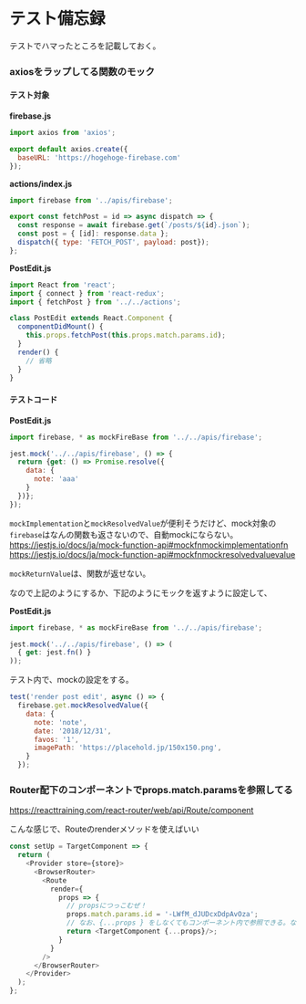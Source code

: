 # テスト備忘録
テストでハマったところを記載しておく。


### axiosをラップしてる関数のモック

#### テスト対象
<b>firebase.js</b>
```javascript
import axios from 'axios';

export default axios.create({
  baseURL: 'https://hogehoge-firebase.com'
});
```

<b>actions/index.js</b>
```javascript
import firebase from '../apis/firebase';

export const fetchPost = id => async dispatch => {
  const response = await firebase.get(`/posts/${id}.json`);
  const post = { [id]: response.data };
  dispatch({ type: 'FETCH_POST', payload: post});
};
```

<b>PostEdit.js</b>
```javascript
import React from 'react';
import { connect } from 'react-redux';
import { fetchPost } from '../../actions';

class PostEdit extends React.Component {
  componentDidMount() {
    this.props.fetchPost(this.props.match.params.id);
  }
  render() {
    // 省略
  }
}
```

#### テストコード

<b>PostEdit.js</b>
```javascript
import firebase, * as mockFireBase from '../../apis/firebase';

jest.mock('../../apis/firebase', () => {
  return {get: () => Promise.resolve({
    data: {
      note: 'aaa'
    }
  })};
});
```
`mockImplementation`と`mockResolvedValue`が便利そうだけど、mock対象の`firebase`はなんの関数も返さないので、自動mockにならない。  
https://jestjs.io/docs/ja/mock-function-api#mockfnmockimplementationfn
https://jestjs.io/docs/ja/mock-function-api#mockfnmockresolvedvaluevalue

`mockReturnValue`は、関数が返せない。

なので上記のようにするか、下記のようにモックを返すように設定して、

<b>PostEdit.js</b>
```javascript
import firebase, * as mockFireBase from '../../apis/firebase';

jest.mock('../../apis/firebase', () => (
  { get: jest.fn() }
));
```

テスト内で、mockの設定をする。
```javascript
test('render post edit', async () => {
  firebase.get.mockResolvedValue({
    data: {
      note: 'note',
      date: '2018/12/31',
      favos: '1',
      imagePath: 'https://placehold.jp/150x150.png',
    }
  });
```

### Router配下のコンポーネントでprops.match.paramsを参照してる

https://reacttraining.com/react-router/web/api/Route/component


こんな感じで、Routeのrenderメソッドを使えばいい
```javascript
const setUp = TargetComponent => {
  return (
    <Provider store={store}>
      <BrowserRouter>
        <Route 
          render={
            props => { 
              // propsにつっこむぜ！
              props.match.params.id = '-LWfM_dJUDcxDdpAvOza';
              // なお、{...props } をしなくてもコンポーネント内で参照できる。なんでだろう。
              return <TargetComponent {...props}/>; 
            }
          }
        />
      </BrowserRouter>
    </Provider>
  );
};
```



